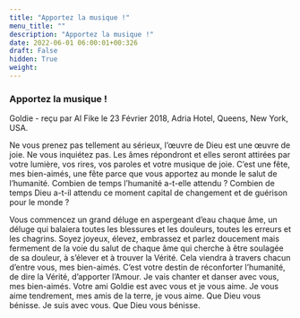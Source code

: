 ```yaml
---
title: "Apportez la musique !"
menu_title: ""
description: "Apportez la musique !"
date: 2022-06-01 06:00:01+00:326
draft: False
hidden: True
weight:
---
```

### Apportez la musique !

Goldie - reçu par Al Fike le 23 Février 2018, Adria Hotel, Queens, New York, USA.

Ne vous prenez pas tellement au sérieux, l’œuvre de Dieu est une œuvre de joie. Ne vous inquiétez pas. Les âmes répondront et elles seront attirées par votre lumière, vos rires, vos paroles et votre musique de joie. C’est une fête, mes bien-aimés, une fête parce que vous apportez au monde le salut de l’humanité. Combien de temps l’humanité a-t-elle attendu ? Combien de temps Dieu a-t-il attendu ce moment capital de changement et de guérison pour le monde ?

Vous commencez un grand déluge en aspergeant d’eau chaque âme, un déluge qui balaiera toutes les blessures et les douleurs, toutes les erreurs et les chagrins. Soyez joyeux, élevez, embrassez et parlez doucement mais fermement de la voie du salut de chaque âme qui cherche à être soulagée de sa douleur, à s’élever et à trouver la Vérité. Cela viendra à travers chacun d’entre vous, mes bien-aimés. C’est votre destin de réconforter l’humanité, de dire la Vérité, d’apporter l’Amour. Je vais chanter et danser avec vous, mes bien-aimés. Votre ami Goldie est avec vous et je vous aime. Je vous aime tendrement, mes amis de la terre, je vous aime. Que Dieu vous bénisse. Je suis avec vous. Que Dieu vous bénisse.

